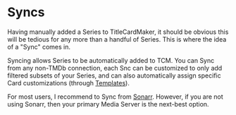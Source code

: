 # Syncs

Having manually added a Series to TitleCardMaker, it should be obvious this will
be tedious for any more than a handful of Series. This is where the idea of a
"Sync" comes in.

Syncing allows Series to be automatically added to TCM. You can Sync from any
non-TMDb connection, each Snc can be customized to only add filtered subsets of
your Series, and can also automatically assign specific Card customizations
(through [Templates]()).

For most users, I recommend to Sync from [Sonarr](./sonarr.md). However, if you
are not using Sonarr, then your primary Media Server is the next-best option.